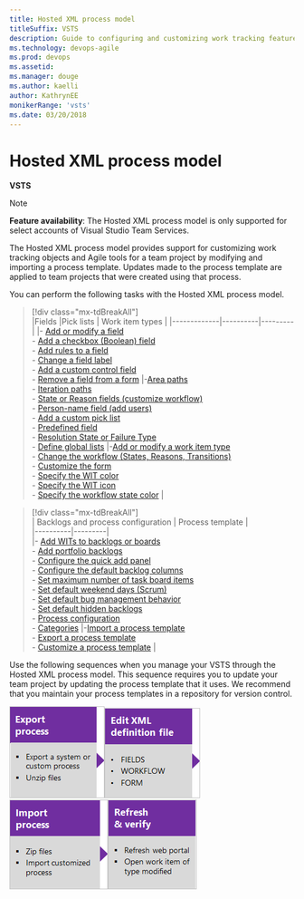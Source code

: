 ```yaml
---
title: Hosted XML process model 
titleSuffix: VSTS
description: Guide to configuring and customizing work tracking features for the Hosted XML process model 
ms.technology: devops-agile
ms.prod: devops
ms.assetid: 
ms.manager: douge
ms.author: kaelli
author: KathrynEE
monikerRange: 'vsts'
ms.date: 03/20/2018
---
```





# Hosted XML process model  

**VSTS**

<a id="hosted-xml-process-model">  </a>


> [!NOTE]   
> **Feature availability**:  The Hosted XML process model is only supported for select accounts of Visual Studio Team Services.  


The Hosted XML process model provides support for customizing work tracking objects and Agile tools for a team project by modifying and importing a process template. Updates made to the process template are applied to team projects that were created using that process.

You can perform the following tasks with the Hosted XML process model. 

> [!div class="mx-tdBreakAll"]  
> |Fields  |Pick lists   |   Work item types |
> |-------------|----------|---------|
> |- [Add or modify a field](add-modify-field.md)<br/>- [Add a checkbox (Boolean) field](add-modify-field.md#boolean-field)<br/>- [Add rules to a field](add-modify-field.md#add-rules)<br/>- [Change a field label](add-modify-field.md#change-label)<br/>- [Add a custom control field](add-modify-field.md#custom-control)<br/>- [Remove a field from a form](add-modify-field.md#change-label) |-[Area paths](set-area-paths.md)<br/>- [Iteration paths](set-iteration-paths-sprints.md)<br/>- [State or Reason fields (customize workflow)](reference/change-workflow-wit.md)<br/>- [Person-name field (add users)](../../organizations/security/add-users-team-project.md)<br/>- [Add a custom pick list](add-modify-field.md#picklist)<br/>- [Predefined field](add-modify-field.md#picklist)<br/>- [Resolution State or Failure Type](customize-work.md#test-experience)<br/>- [Define global lists](reference/define-global-lists.md) |-[Add or modify a work item type](add-modify-wit.md)<br/>- [Change the workflow (States, Reasons, Transitions)](reference/change-workflow-wit.md)<br/>- [Customize the form](reference/change-work-item-form-layout.md)<br/>- [Specify the WIT color](reference/process-configuration-xml-element.md#wit-colors)<br/>- [Specify the WIT icon](reference/process-configuration-xml-element.md)<br/>- [Specify the workflow state color](reference/process-configuration-xml-element.md#state-colors) |




> [!div class="mx-tdBreakAll"]  
> | Backlogs and process configuration | Process template |  
> |----------|---------|   
> |- [Add WITs to backlogs or boards](add-wits-to-backlogs-and-boards.md)<br/>- [Add portfolio backlogs](add-portfolio-backlogs.md)<br/>- [Configure the quick add panel](reference/process-configuration-xml-element.md#add)<br/>- [Configure the default backlog columns](reference/process-configuration-xml-element.md#columns)<br/>- [Set maximum number of task board items](reference/process-configuration-xml-element.md#number_items)<br/>- [Set default weekend days (Scrum)](reference/process-configuration-xml-element.md#weekend_days) <br/>- [Set default bug management behavior](reference/process-configuration-xml-element.md#behaviors)<br/>- [Set default hidden backlogs](reference/process-configuration-xml-element.md#behaviors)<br/>- [Process configuration](reference/process-configuration-xml-element.md)<br/>- [Categories](reference/categories-xml-element-reference.md) |-[Import a process template](import-process/import-process.md#import-from-TFS)<br/>- [Export a process template](import-process/import-process.md#export-process)<br/>- [Customize a process template](import-process/customize-process.md) |



<a id="hosted-xml-sequence"></a>
 
Use the following sequences when you manage your VSTS through the Hosted XML process model. This sequence requires you to update your team project by updating the process template that it uses. We recommend that you maintain your process templates in a repository for version control.  

[![Export process](_img/cust-wit-form-export-process.png)](import-process/import-process.md#export-process)[![Edit XML definition file(s)](_img/cust-wit-form-edit-def-file.png)](reference/weblayout-xml-elements.md)[![Import process](_img/cust-wit-form-import-process.png)](import-process/import-process.md)![Refresh and verify changes](_img/cust-wit-form-refresh-verify.png)  